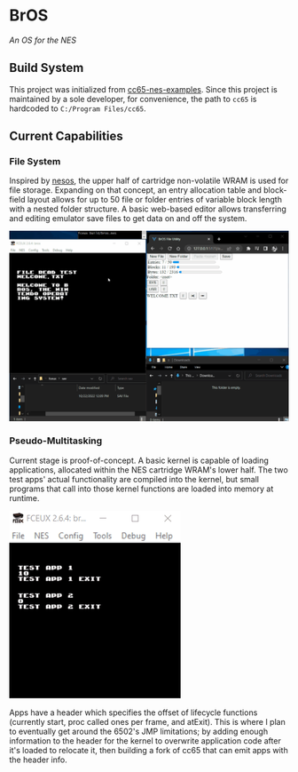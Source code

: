 # BrOS

_An OS for the NES_

## Build System

This project was initialized from [cc65-nes-examples](https://github.com/jmk/cc65-nes-examples). Since this project is
maintained by a sole developer, for convenience, the path to `cc65` is hardcoded to `C:/Program Files/cc65`.

## Current Capabilities

### File System

Inspired by [nesos](https://www.romhacking.net/homebrew/172/), the upper half of cartridge non-volatile WRAM is used
for file storage. Expanding on that concept, an entry allocation table and block-field layout allows for up to 50 file
or folder entries of variable block length with a nested folder structure. A basic web-based editor allows transferring
and editing emulator save files to get data on and off the system.

![run apps](gh_media/gifs/fs_demo.gif)


### Pseudo-Multitasking

Current stage is proof-of-concept. A basic kernel is capable of loading applications, allocated within the NES
cartridge WRAM's lower half. The two test apps' actual functionality are compiled into the kernel, but small programs that call
into those kernel functions are loaded into memory at runtime.

![run apps](gh_media/gifs/bros_2apps.gif)

Apps have a header which specifies the offset of lifecycle functions (currently start, proc called ones per frame, and 
atExit). This is where I plan to eventually get around the 6502's JMP limitations; by adding enough information to the
header for the kernel to overwrite application code after it's loaded to relocate it, then building a fork of cc65 that
can emit apps with the header info.
